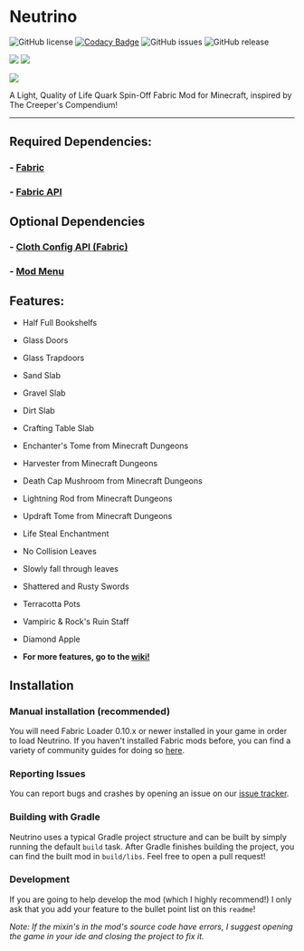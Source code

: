 # Neutrino

![GitHub license](https://img.shields.io/github/license/frostwizard4/neutrino.svg)
[![Codacy Badge](https://app.codacy.com/project/badge/Grade/77654914cd7040fd87cbcf12daaf0d49)](https://www.codacy.com/gh/FrostWizard4/Neutrino/dashboard?utm_source=github.com&amp;utm_medium=referral&amp;utm_content=FrostWizard4/Neutrino&amp;utm_campaign=Badge_Grade)
![GitHub issues](https://img.shields.io/github/issues/frostwizard4/neutrino.svg)
![GitHub release](https://img.shields.io/github/v/release/frostwizard4/neutrino?include_prereleases)

[![](http://cf.way2muchnoise.eu/versions//For%20MC_neutrino_all.svg)](https://github.com/Frostwizard4/Neutrino/releases)
[![](http://cf.way2muchnoise.eu/neutrino.svg)](https://www.curseforge.com/minecraft/mc-mods/neutrino)

[![](https://i.imgur.com/S2a8uqH.png)](https://discord.gg/2Y42CUKXBx)

A Light, Quality of Life Quark Spin-Off Fabric Mod for Minecraft, inspired by The Creeper's Compendium!

---
## Required Dependencies:

### - [Fabric](https://fabricmc.net/use/)
### -  [Fabric API](https://www.curseforge.com/minecraft/mc-mods/fabric-api)

## Optional Dependencies

### -  [Cloth Config API (Fabric)](https://www.curseforge.com/minecraft/mc-mods/cloth-config)
### -  [Mod Menu](https://www.curseforge.com/minecraft/mc-mods/modmenu)

## Features:
 
  - Half Full Bookshelfs
  - Glass Doors
  - Glass Trapdoors
  - Sand Slab
  - Gravel Slab
  - Dirt Slab
  - Crafting Table Slab
  - Enchanter's Tome from Minecraft Dungeons
  - Harvester from Minecraft Dungeons
  - Death Cap Mushroom from Minecraft Dungeons
  - Lightning Rod from Minecraft Dungeons
  - Updraft Tome from Minecraft Dungeons
  - Life Steal Enchantment
  - No Collision Leaves
  - Slowly fall through leaves
  - Shattered and Rusty Swords
  - Terracotta Pots
  - Vampiric & Rock's Ruin Staff
  - Diamond Apple

  - **For more features, go to the [wiki!](https://github.com/FrostWizard4/Neutrino/wiki)**
## Installation

### Manual installation (recommended)

You will need Fabric Loader 0.10.x or newer installed in your game in order to load Neutrino. If you haven't installed
Fabric mods before, you can find a variety of community guides for doing so [here](https://fabricmc.net/wiki/install).

### Reporting Issues

You can report bugs and crashes by opening an issue on our [issue tracker](https://github.com/frostwizard4/neutrino/issues).

### Building with Gradle

Neutrino uses a typical Gradle project structure and can be built by simply running the default `build` task. After Gradle
finishes building the project, you can find the built mod in `build/libs`. Feel free to open a pull request!

### Development

If you are going to help develop the mod (which I highly recommend!) I only ask that you add your feature to the bullet point list
on this `readme`!

_Note: If the mixin's in the mod's source code have errors, I suggest opening the game in your ide and closing the project to fix it._
